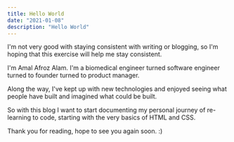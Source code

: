 ```yaml
---
title: Hello World
date: "2021-01-08"
description: "Hello World"
---
```


I'm not very good with staying consistent with writing or blogging, so I'm hoping that this exercise will help me stay consistent.

I'm Amal Afroz Alam. I'm a biomedical engineer turned software engineer turned to founder turned to product manager.

Along the way, I've kept up with new technologies and enjoyed seeing what people have built and imagined what could be built.

So with this blog I want to start documenting my personal journey of re-learning to code, starting with the very basics of HTML and CSS.

Thank you for reading, hope to see you again soon. :)
